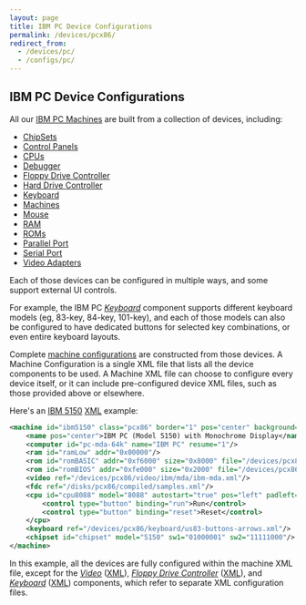 ```yaml
---
layout: page
title: IBM PC Device Configurations
permalink: /devices/pcx86/
redirect_from:
  - /devices/pc/
  - /configs/pc/
---
```


IBM PC Device Configurations
---

All our [IBM PC Machines](machine/) are built from a collection of devices, including:

* [ChipSets](chipset/)
* [Control Panels](panel/)
* [CPUs](/docs/pcx86/cpu/)
* [Debugger](/docs/pcx86/debugger/)
* [Floppy Drive Controller](/docs/pcx86/fdc/)
* [Hard Drive Controller](/docs/pcx86/hdc/)
* [Keyboard](keyboard/)
* [Machines](machine/)
* [Mouse](/docs/pcx86/mouse/)
* [RAM](/docs/pcx86/ram/)
* [ROMs](rom/)
* [Parallel Port](/docs/pcx86/parallel/)
* [Serial Port](/docs/pcx86/serial/)
* [Video Adapters](video/)

Each of those devices can be configured in multiple ways, and some support external UI controls.

For example, the IBM PC *[Keyboard](/docs/pcx86/keyboard/)* component supports different keyboard models
(eg, 83-key, 84-key, 101-key), and each of those models can also be configured to have dedicated buttons for
selected key combinations, or even entire keyboard layouts.

Complete [machine configurations](machine/) are constructed from those devices.  A Machine Configuration is a single XML file
that lists all the device components to be used.  A Machine XML file can choose to configure every device itself,
or it can include pre-configured device XML files, such as those provided above or elsewhere.

Here's an [IBM 5150](/devices/pcx86/machine/5150/mda/64kb/) [XML](/devices/pcx86/machine/5150/mda/64kb/machine.xml)
example:

```xml
<machine id="ibm5150" class="pcx86" border="1" pos="center" background="#FAEBD7">
    <name pos="center">IBM PC (Model 5150) with Monochrome Display</name>
    <computer id="pc-mda-64k" name="IBM PC" resume="1"/>
    <ram id="ramLow" addr="0x00000"/>
    <rom id="romBASIC" addr="0xf6000" size="0x8000" file="/devices/pcx86/rom/5150/basic/BASIC100.json"/>
    <rom id="romBIOS" addr="0xfe000" size="0x2000" file="/devices/pcx86/rom/5150/1981-04-24/PCBIOS-REV1.json"/>
    <video ref="/devices/pcx86/video/ibm/mda/ibm-mda.xml"/>
    <fdc ref="/disks/pcx86/compiled/samples.xml"/>
    <cpu id="cpu8088" model="8088" autostart="true" pos="left" padleft="8px" padbottom="8px">
        <control type="button" binding="run">Run</control>
        <control type="button" binding="reset">Reset</control>
    </cpu>
    <keyboard ref="/devices/pcx86/keyboard/us83-buttons-arrows.xml"/>
    <chipset id="chipset" model="5150" sw1="01000001" sw2="11111000"/>
</machine>
```

In this example, all the devices are fully configured within the machine XML file, except for the
*[Video](/docs/pcx86/video/)* ([XML](/devices/pcx86/video/ibm/mda/ibm-mda.xml)),
*[Floppy Drive Controller](/docs/pcx86/fdc/)* ([XML](/disks/pcx86/compiled/samples.xml)), and
*[Keyboard](/docs/pcx86/keyboard/)* ([XML](/devices/pcx86/keyboard/us83-buttons-arrows.xml)) components,
which refer to separate XML configuration files.
